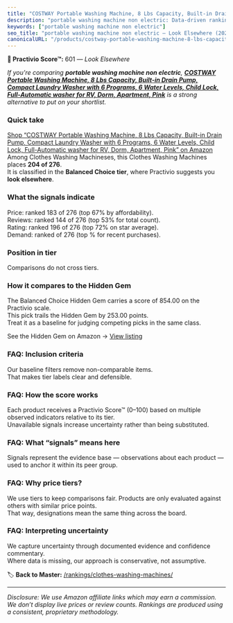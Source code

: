 ```yaml
---
title: "COSTWAY Portable Washing Machine, 8 Lbs Capacity, Built-in Drain Pump, Compact Laundry Washer with 6 Programs, 6 Water Levels, Child Lock, Full-Automatic washer for RV, Dorm, Apartment, Pink"
description: "portable washing machine non electric: Data-driven ranking using the Practivio Score™. Positioned by quality, value, demand, findability, momentum."
keywords: ["portable washing machine non electric"]
seo_title: "portable washing machine non electric — Look Elsewhere (2025)"
canonicalURL: "/products/costway-portable-washing-machine-8-lbs-capacity-built-in-drain-pump-compact-laundry-washer-with-6-programs-6-water-levels-child-lock-full-automatic-washer-for-rv-dorm-apartment-pink-B099NF98CT/"
---
```


**🚫 Practivio Score™:** 601 — _Look Elsewhere_


*If you're comparing **portable washing machine non electric**, **[COSTWAY Portable Washing Machine, 8 Lbs Capacity, Built-in Drain Pump, Compact Laundry Washer with 6 Programs, 6 Water Levels, Child Lock, Full-Automatic washer for RV, Dorm, Apartment, Pink](https://www.amazon.com/dp/B099NF98CT?tag=practivio-20)** is a strong alternative to put on your shortlist.*
### Quick take
[Shop “COSTWAY Portable Washing Machine, 8 Lbs Capacity, Built-in Drain Pump, Compact Laundry Washer with 6 Programs, 6 Water Levels, Child Lock, Full-Automatic washer for RV, Dorm, Apartment, Pink” on Amazon](https://www.amazon.com/dp/B099NF98CT?tag=practivio-20)
Among Clothes Washing Machineses, this Clothes Washing Machines places **204 of 276**.  
It is classified in the **Balanced Choice tier**, where Practivio suggests you **look elsewhere**.

### What the signals indicate
Price: ranked 183 of 276 (top 67% by affordability).  
Reviews: ranked 144 of 276 (top 53% for total count).  
Rating: ranked 196 of 276 (top 72% on star average).  
Demand: ranked  of 276 (top % for recent purchases).

### Position in tier
Comparisons do not cross tiers.

### How it compares to the Hidden Gem
The Balanced Choice Hidden Gem carries a score of 854.00 on the Practivio scale.  
This pick trails the Hidden Gem by 253.00 points.  
Treat it as a baseline for judging competing picks in the same class.  

See the Hidden Gem on Amazon → [View listing](https://www.amazon.com/dp/B09YLKMHLH?tag=practivio-20)

### FAQ: Inclusion criteria
Our baseline filters remove non-comparable items.  
That makes tier labels clear and defensible.

### FAQ: How the score works
Each product receives a Practivio Score™ (0–100) based on multiple observed indicators relative to its tier.  
Unavailable signals increase uncertainty rather than being substituted.

### FAQ: What “signals” means here
Signals represent the evidence base — observations about each product — used to anchor it within its peer group.

### FAQ: Why price tiers?
We use tiers to keep comparisons fair. Products are only evaluated against others with similar price points.  
That way, designations mean the same thing across the board.

### FAQ: Interpreting uncertainty
We capture uncertainty through documented evidence and confidence commentary.  
Where data is missing, our approach is conservative, not assumptive.


🏷️ **Back to Master:** [/rankings/clothes-washing-machines/](/rankings/clothes-washing-machines/)

---
_Disclosure: We use Amazon affiliate links which may earn a commission. We don’t display live prices or review counts. Rankings are produced using a consistent, proprietary methodology._
